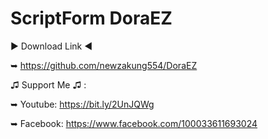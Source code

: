 # ScriptForm DoraEZ 


▶ Download Link ◀


➥ https://github.com/newzakung554/DoraEZ


♫ Support Me ♫ :


➥ Youtube: https://bit.ly/2UnJQWg


➥ Facebook: https://www.facebook.com/100033611693024

